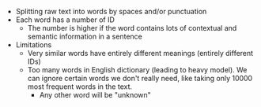 - Splitting raw text into words by spaces and/or punctuation
- Each word has a number of ID
	- The number is higher if the word contains lots of contextual and semantic information in a sentence
- Limitations
	- Very similar words have entirely different meanings (entirely different IDs)
	- Too many words in English dictionary (leading to heavy model). We can ignore certain words we don't really need, like taking only 10000 most frequent words in the text.
		- Any other word will be "unknown"